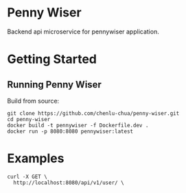 # Penny Wiser
Backend api microservice for pennywiser application.

# Getting Started

## Running Penny Wiser
Build from source:
```
git clone https://github.com/chenlu-chua/penny-wiser.git
cd penny-wiser
docker build -t pennywiser -f Dockerfile.dev .
docker run -p 8080:8080 pennywiser:latest
```
# Examples
```
curl -X GET \
  http://localhost:8080/api/v1/user/ \
```